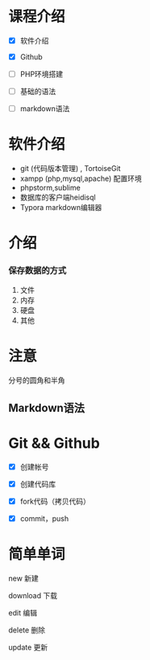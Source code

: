# 课程介绍

-[x] 软件介绍
-[x] Github
-[ ] PHP环境搭建
-[ ] 基础的语法


-[ ] markdown语法



# 软件介绍

* git (代码版本管理) , TortoiseGit
* xampp  (php,mysql,apache) 配置环境
* phpstorm,sublime
* 数据库的客户端heidisql
* Typora markdown编辑器



# 介绍

### 保存数据的方式

1. 文件
2. 内存
3. 硬盘
4. 其他

# 注意

分号的圆角和半角



## Markdown语法



# Git && Github

-[x] 创建帐号
-[x] 创建代码库
-[x] fork代码（拷贝代码）
-[x] commit，push



# 简单单词

new 新建

download 下载

edit 编辑

delete 删除

update 更新



